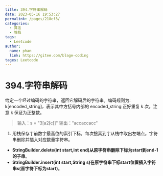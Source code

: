 ```yaml
---
title: 394.字符串解码
date: 2023-05-16 19:53:27
permalink: /pages/218cf3/
categories: 
  - 算法
  - 堆栈
tags: 
  - Leetcode
author: 
  name: phan
  link: https://gitee.com/blage-coding
tages: Leetcode
---
```

# 394.字符串解码

给定一个经过编码的字符串，返回它解码后的字符串。编码规则为: k[encoded_string]，表示其中方括号内部的 encoded_string 正好重复 k 次。注意 k 保证为正整数。

> 输入：s = "3[a2[c]]"
> 输出："accaccacc"

1. 用栈保存'['前数字最高位的索引下标，每次搜索到']'从栈中取出左端点，字符串删除并插入对应数量字符串。

- **StringBuilder.delete(int start,int end)从原字符串删除下标为start到end-1的子串**。
- **StringBuilder.insert(int start,String s)在原字符串下标start位置插入字符串s(首字符下标为start)**。